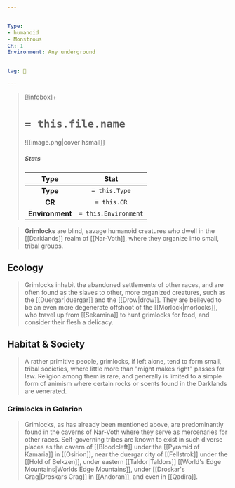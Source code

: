 ```yaml
---


Type:
- humanoid
- Monstrous
CR: 1
Environment: Any underground


tag: 👹

---
```



> [!infobox]+
> #  `= this.file.name`
> ![[image.png|cover hsmall]]
> ##### Stats
> Type | Stat |
> :---:|:---:|
> **Type** | `= this.Type` |
> **CR** | `= this.CR` |
> **Environment** | `= this.Environment` |



> **Grimlocks** are blind, savage humanoid creatures who dwell in the [[Darklands]] realm of [[Nar-Voth]], where they organize into small, tribal groups.



## Ecology

> Grimlocks inhabit the abandoned settlements of other races, and are often found as the slaves to other, more organized creatures, such as the [[Duergar|duergar]] and the [[Drow|drow]]. They are believed to be an even more degenerate offshoot of the [[Morlock|morlocks]], who travel up from [[Sekamina]] to hunt grimlocks for food, and consider their flesh a delicacy.


## Habitat & Society

> A rather primitive people, grimlocks, if left alone, tend to form small, tribal societies, where little more than "might makes right" passes for law. Religion among them is rare, and generally is limited to a simple form of animism where certain rocks or scents found in the Darklands are venerated.


### Grimlocks in Golarion

> Grimlocks, as has already been mentioned above, are predominantly found in the caverns of Nar-Voth where they serve as mercenaries for other races. Self-governing tribes are known to exist in such diverse places as the cavern of [[Bloodcleft]] under the [[Pyramid of Kamaria]] in [[Osirion]], near the duergar city of [[Fellstrok]] under the [[Hold of Belkzen]], under eastern [[Taldor|Taldors]] [[World's Edge Mountains|Worlds Edge Mountains]], under [[Droskar's Crag|Droskars Crag]] in [[Andoran]], and even in [[Qadira]].







